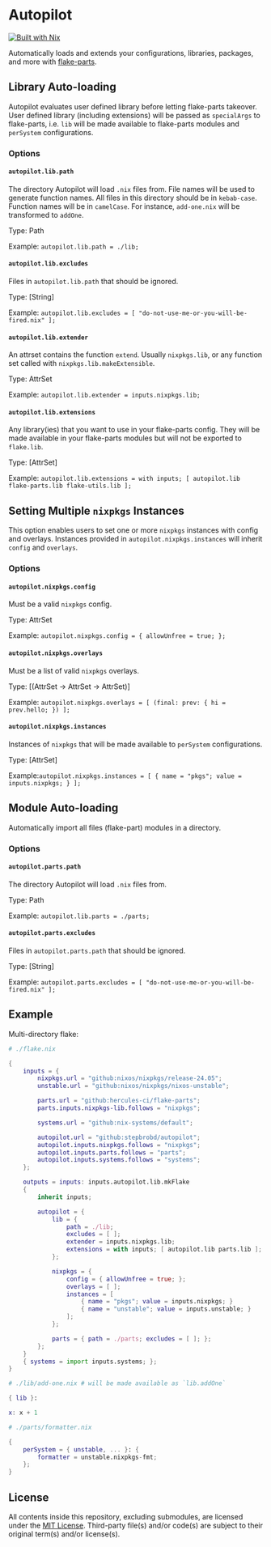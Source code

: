 # Autopilot

[![Built with Nix](https://builtwithnix.org/badge.svg)](https://builtwithnix.org)

Automatically loads and extends your configurations, libraries, packages, and
more with [flake-parts](https://flake.parts).

## Library Auto-loading

Autopilot evaluates user defined library before letting flake-parts takeover.
User defined library (including extensions) will be passed as `specialArgs` to
flake-parts, i.e. `lib` will be made available to flake-parts modules and
`perSystem` configurations.

### Options

#### `autopilot.lib.path`

The directory Autopilot will load `.nix` files from. File names will be used to
generate function names. All files in this directory should be in `kebab-case`.
Function names will be in `camelCase`. For instance, `add-one.nix` will be
transformed to `addOne`.

Type: Path

Example: `autopilot.lib.path = ./lib;`

#### `autopilot.lib.excludes`

Files in `autopilot.lib.path` that should be ignored.

Type: [String]

Example:
`autopilot.lib.excludes = [ "do-not-use-me-or-you-will-be-fired.nix" ];`

#### `autopilot.lib.extender`

An attrset contains the function `extend`. Usually `nixpkgs.lib`, or any
function set called with `nixpkgs.lib.makeExtensible`.

Type: AttrSet

Example: `autopilot.lib.extender = inputs.nixpkgs.lib;`

#### `autopilot.lib.extensions`

Any library(ies) that you want to use in your flake-parts config. They will be
made available in your flake-parts modules but will not be exported to
`flake.lib`.

Type: [AttrSet]

Example:
`autopilot.lib.extensions = with inputs; [ autopilot.lib flake-parts.lib flake-utils.lib ];`

## Setting Multiple `nixpkgs` Instances

This option enables users to set one or more `nixpkgs` instances with config and
overlays. Instances provided in `autopilot.nixpkgs.instances` will inherit
`config` and `overlays`.

### Options

#### `autopilot.nixpkgs.config`

Must be a valid `nixpkgs` config.

Type: AttrSet

Example: `autopilot.nixpkgs.config = { allowUnfree = true; };`

#### `autopilot.nixpkgs.overlays`

Must be a list of valid `nixpkgs` overlays.

Type: [(AttrSet -> AttrSet -> AttrSet)]

Example: `autopilot.nixpkgs.overlays = [ (final: prev: { hi = prev.hello; }) ];`

#### `autopilot.nixpkgs.instances`

Instances of `nixpkgs` that will be made available to `perSystem`
configurations.

Type: [AttrSet]

Example:`autopilot.nixpkgs.instances = [ { name = "pkgs"; value = inputs.nixpkgs; } ];`

## Module Auto-loading

Automatically import all files (flake-part) modules in a directory.

### Options

#### `autopilot.parts.path`

The directory Autopilot will load `.nix` files from.

Type: Path

Example: `autopilot.lib.parts = ./parts;`

#### `autopilot.parts.excludes`

Files in `autopilot.parts.path` that should be ignored.

Type: [String]

Example:
`autopilot.parts.excludes = [ "do-not-use-me-or-you-will-be-fired.nix" ];`

## Example

Multi-directory flake:

```nix
# ./flake.nix

{
    inputs = {
        nixpkgs.url = "github:nixos/nixpkgs/release-24.05";
        unstable.url = "github:nixos/nixpkgs/nixos-unstable";

        parts.url = "github:hercules-ci/flake-parts";
        parts.inputs.nixpkgs-lib.follows = "nixpkgs";

        systems.url = "github:nix-systems/default";

        autopilot.url = "github:stepbrobd/autopilot";
        autopilot.inputs.nixpkgs.follows = "nixpkgs";
        autopilot.inputs.parts.follows = "parts";
        autopilot.inputs.systems.follows = "systems";
    };

    outputs = inputs: inputs.autopilot.lib.mkFlake
    {
        inherit inputs;

        autopilot = {
            lib = {
                path = ./lib;
                excludes = [ ];
                extender = inputs.nixpkgs.lib;
                extensions = with inputs; [ autopilot.lib parts.lib ];
            };

            nixpkgs = {
                config = { allowUnfree = true; };
                overlays = [ ];
                instances = [
                    { name = "pkgs"; value = inputs.nixpkgs; }
                    { name = "unstable"; value = inputs.unstable; }
                ];
            };

            parts = { path = ./parts; excludes = [ ]; };
        };
    }
    { systems = import inputs.systems; };
}
```

```nix
# ./lib/add-one.nix # will be made available as `lib.addOne`

{ lib }:

x: x + 1
```

```nix
# ./parts/formatter.nix

{
    perSystem = { unstable, ... }: {
        formatter = unstable.nixpkgs-fmt;
    };
}
```

## License

All contents inside this repository, excluding submodules, are licensed under
the [MIT License](license.txt). Third-party file(s) and/or code(s) are subject
to their original term(s) and/or license(s).
